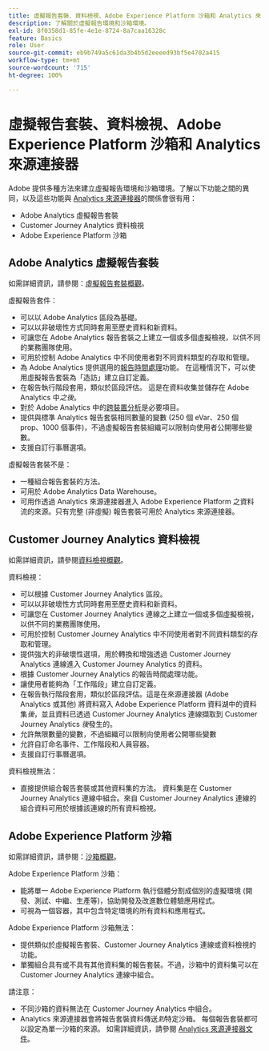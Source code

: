 ```yaml
---
title: 虛擬報告套裝、資料檢視、Adobe Experience Platform 沙箱和 Analytics 來源連接器
description: 了解關於虛擬報告環境和沙箱環境。
exl-id: 8f0358d1-85fe-4e1e-8724-8a7caa16328c
feature: Basics
role: User
source-git-commit: eb9b749a5c61da3b4b5d2eeeed93bf5e4702a415
workflow-type: tm+mt
source-wordcount: '715'
ht-degree: 100%

---
```


# 虛擬報告套裝、資料檢視、Adobe Experience Platform 沙箱和 Analytics 來源連接器

Adobe 提供多種方法來建立虛擬報告環境和沙箱環境。了解以下功能之間的異同，以及這些功能與 [Analytics 來源連接器](https://experienceleague.adobe.com/docs/experience-platform/sources/ui-tutorials/create/adobe-applications/analytics.html?lang=zh-Hant)的關係會很有用：

* Adobe Analytics 虛擬報告套裝
* Customer Journey Analytics 資料檢視
* Adobe Experience Platform 沙箱

## Adobe Analytics 虛擬報告套裝

如需詳細資訊，請參閱：[虛擬報告套裝概觀](https://experienceleague.adobe.com/docs/analytics/components/virtual-report-suites/vrs-about.html?lang=zh-Hant)。

虛擬報告套件：

* 可以以 Adobe Analytics 區段為基礎。
* 可以以非破壞性方式同時套用至歷史資料和新資料。
* 可讓您在 Adobe Analytics 報告套裝之上建立一個或多個虛擬檢視，以供不同的業務團隊使用。
* 可用於控制 Adobe Analytics 中不同使用者對不同資料類型的存取和管理。
* 為 Adobe Analytics 提供選用的[報告時間處理](https://experienceleague.adobe.com/docs/analytics/components/virtual-report-suites/vrs-report-time-processing.html?lang=zh-Hant)功能。 在這種情況下，可以使用虛擬報告套裝為「造訪」建立自訂定義。
* 在報告執行階段套用，類似於區段評估。 這是在資料收集並儲存在 Adobe Analytics 中&#x200B;_之後_。
* 對於 Adobe Analytics 中的[跨裝置分析](https://experienceleague.adobe.com/docs/analytics/components/cda/overview.html)是必要項目。
* 提供與標準 Analytics 報告套裝相同數量的變數 (250 個 eVar、250 個 prop、1000 個事件)，不過虛擬報告套裝組織可以限制向使用者公開哪些變數。
* 支援自訂行事曆選項。

虛擬報告套裝不是：

* 一種組合報告套裝的方法。
* 可用於 Adobe Analytics Data Warehouse。
* 可用作透過 Analytics 來源連接器進入 Adobe Experience Platform 之資料流的來源。只有完整 (非虛擬) 報告套裝可用於 Analytics 來源連接器。


## Customer Journey Analytics 資料檢視

如需詳細資訊，請參閱[資料檢視概觀](https://experienceleague.adobe.com/docs/analytics-platform/using/cja-dataviews/data-views.html)。

資料檢視：

* 可以根據 Customer Journey Analytics 區段。
* 可以以非破壞性方式同時套用至歷史資料和新資料。
* 可讓您在 Customer Journey Analytics 連線之上建立一個或多個虛擬檢視，以供不同的業務團隊使用。
* 可用於控制 Customer Journey Analytics 中不同使用者對不同資料類型的存取和管理。
* 提供強大的非破壞性選項，用於轉換和增強透過 Customer Journey Analytics 連線進入 Customer Journey Analytics 的資料。
* 根據 Customer Journey Analytics 的報告時間處理功能。
* 讓使用者能夠為「工作階段」建立自訂定義。
* 在報告執行階段套用，類似於區段評估。這是在來源連接器 (Adobe Analytics 或其他) 將資料寫入 Adobe Experience Platform 資料湖中的資料集&#x200B;_後_，並且資料已透過 Customer Journey Analytics 連線擷取到 Customer Journey Analytics _後_&#x200B;發生的。
* 允許無限數量的變數，不過組織可以限制向使用者公開哪些變數
* 允許自訂命名事件、工作階段和人員容器。
* 支援自訂行事曆選項。

資料檢視無法：

* 直接提供組合報告套裝或其他資料集的方法。 資料集是在 Customer Journey Analytics 連線中組合。來自 Customer Journey Analytics 連線的組合資料可用於根據該連線的所有資料檢視。

## Adobe Experience Platform 沙箱

如需詳細資訊，請參閱：[沙箱概觀](https://experienceleague.adobe.com/docs/experience-platform/sandbox/home.html)。

Adobe Experience Platform 沙箱：

* 能將單一 Adobe Experience Platform 執行個體分割成個別的虛擬環境 (開發、測試、中繼、生產等)，協助開發及改進數位體驗應用程式。
* 可視為一個容器，其中包含特定環境的所有資料和應用程式。

Adobe Experience Platform 沙箱無法：

* 提供類似於虛擬報告套裝、Customer Journey Analytics 連線或資料檢視的功能。
* 單獨組合具有或不具有其他資料集的報告套裝。不過，沙箱中的資料集可以在 Customer Journey Analytics 連線中組合。

請注意：

* 不同沙箱的資料無法在 Customer Journey Analytics 中組合。
* Analytics 來源連接器會將報告套裝資料傳送&#x200B;_到_&#x200B;特定沙箱。 每個報告套裝都可以設定為單一沙箱的來源。 如需詳細資訊，請參閱 [Analytics 來源連接器文件](https://experienceleague.adobe.com/docs/experience-platform/sources/ui-tutorials/create/adobe-applications/analytics.html?lang=zh-Hant)。
